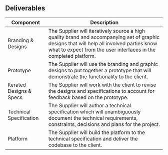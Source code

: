 ## Deliverables

| Component | Description |
| --------- | ----------- |
| Branding & Designs | The Supplier will iteratively source a high quality brand and accompanying set of graphic designs that will help all involved parties know what to expect from the user interfaces in the completed platform. |
| Prototype | The Supplier will use the branding and graphic designs to put together a prototype that will demonstrate the functionality to the client. |
| Iterated Designs & Specs | The Supplier will work with the client to revise the designs and specifications to account for feedback based on the prototype. |
| Technical Specification | The Supplier will author a technical specification which will unambiguously document the technical requirements, constraints, decisions and plans for the project. |
| Platform | The Supplier will build the platform to the technical specification and deliver the codebase to the client. |


